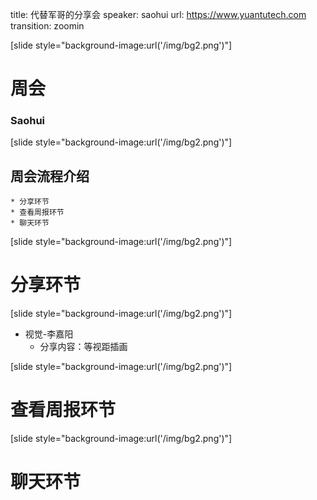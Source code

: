 title: 代替军哥的分享会
speaker: saohui
url: https://www.yuantutech.com
transition: zoomin

[slide style="background-image:url('/img/bg2.png')"]

# 周会
### Saohui

[slide style="background-image:url('/img/bg2.png')"]

## 周会流程介绍
	* 分享环节
	* 查看周报环节
	* 聊天环节

[slide style="background-image:url('/img/bg2.png')"]

# 分享环节

[slide style="background-image:url('/img/bg2.png')"]

* 视觉-李嘉阳
	* 分享内容：等视距插画

[slide style="background-image:url('/img/bg2.png')"]

# 查看周报环节

[slide style="background-image:url('/img/bg2.png')"]

# 聊天环节